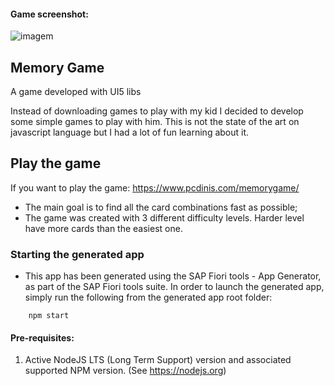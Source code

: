 #### Game screenshot:

![imagem](https://user-images.githubusercontent.com/20087885/136797971-73f2bf08-aa77-4591-b645-3b7ef711bace.png)

## Memory Game

A game developed with UI5 libs

Instead of downloading games to play with my kid I decided to develop some simple games to play with him. This is not the state of the art on javascript language but I had a lot of fun learning about it.

## Play the game

If you want to play the game: https://www.pcdinis.com/memorygame/

- The main goal is to find all the card combinations fast as possible;
- The game was created with 3 different difficulty levels. Harder level have more cards than the easiest one.

### Starting the generated app

-   This app has been generated using the SAP Fiori tools - App Generator, as part of the SAP Fiori tools suite.  In order to launch the generated app, simply run the following from the generated app root folder:

```
    npm start
```

#### Pre-requisites:

1. Active NodeJS LTS (Long Term Support) version and associated supported NPM version.  (See https://nodejs.org)




